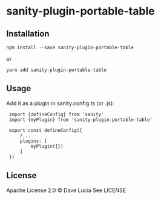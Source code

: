 # sanity-plugin-portable-table

## Installation

```
npm install --save sanity-plugin-portable-table
```

or

```
yarn add sanity-plugin-portable-table
```

## Usage
Add it as a plugin in sanity.config.ts (or .js):

```
 import {defineConfig} from 'sanity'
 import {myPlugin} from 'sanity-plugin-portable-table'

 export const defineConfig({
     /...
     plugins: [
         myPlugin({})
     ]
 })
```
## License

Apache License 2.0 © Dave Lucia
See LICENSE